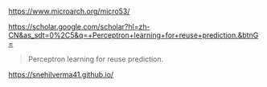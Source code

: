 #

https://www.microarch.org/micro53/

https://scholar.google.com/scholar?hl=zh-CN&as_sdt=0%2C5&q=+Perceptron+learning+for+reuse+prediction.&btnG=

>  Perceptron learning for reuse prediction.

https://snehilverma41.github.io/
